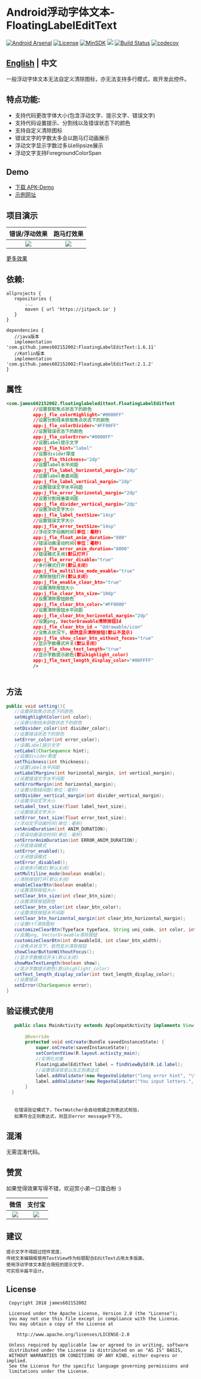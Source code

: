 # Android浮动字体文本-FloatingLabelEditText

[![Android Arsenal](https://img.shields.io/badge/Android%20Arsenal-FloatingLabelEditText-brightgreen.svg?style=flat)](https://android-arsenal.com/details/1/6727)
[![License](https://img.shields.io/badge/License%20-Apache%202-337ab7.svg)](https://www.apache.org/licenses/LICENSE-2.0)
[![MinSDK](https://img.shields.io/badge/API-14%2B-brightgreen.svg?style=flat)](https://android-arsenal.com/api?level=14)
[![](https://jitpack.io/v/james602152002/FloatingLabelEditText.svg)](https://jitpack.io/#james602152002/FloatingLabelEditText)
[![Build Status](https://travis-ci.org/james602152002/FloatingLabelEditText.svg?branch=master)](https://travis-ci.org/james602152002/FloatingLabelEditText)
[![codecov](https://codecov.io/gh/james602152002/FloatingLabelEditText/branch/master/graph/badge.svg)](https://codecov.io/gh/james602152002/FloatingLabelEditText)

## [English](common_md/README_EN.md) | 中文

一般浮动字体文本无法自定义清除图标，亦无法支持多行模式，故开发此控件。

## 特点功能:

 - 支持代码更改字体大小(包含浮动文字、提示文字、错误文字)
 - 支持代码设置提示、分割线以及错误状态下的颜色 
 - 支持自定义清除图标
 - 错误文字的字数太多会以跑马灯动画展示
 - 浮动文字显示字数过多以ellipsize展示
 - 浮动文字支持ForegroundColorSpan
 
## Demo
 - [下载 APK-Demo](art/demo.apk)
 - [示例网址](https://github.com/james602152002/FloatingLabelEditTextDemo)
 
## 项目演示
 
 |错误/浮动效果|跑马灯效果|
 |:---:|:---:|
 |![](art/error_demo.gif)|![](art/text_slide_demo.gif)|
 
 [更多效果](common_md/DEMONSTRATION_CH.md)
 
## 依赖:
 
 ```
 allprojects {
 	repositories {
 		...
 		maven { url 'https://jitpack.io' }
 	}
 }
 ```
 
 ```
 dependencies {
    //java版本
 	implementation 'com.github.james602152002:FloatingLabelEditText:1.6.11'
 	//Kotlin版本
 	implementation 'com.github.james602152002:FloatingLabelEditText:2.1.2'
 }
 ```
 
 ## 属性
 ```xml
 <com.james602152002.floatinglabeledittext.FloatingLabelEditText
           //设置获取焦点状态下的颜色
           app:j_fle_colorHighlight="#0000FF" 
           //设置分割线未获取焦点状态下的颜色
           app:j_fle_colorDivider="#FF00FF"
           //设置错误状态下的颜色
           app:j_fle_colorError="#0000FF"
           //设置Label提示文字
           app:j_fle_hint="label"
           //设置divider厚度
           app:j_fle_thickness="2dp"
           //设置label水平间距
           app:j_fle_label_horizontal_margin="2dp"
           //设置label垂直间距
           app:j_fle_label_vertical_margin="2dp"
           //设置错误文字水平间距
           app:j_fle_error_horizontal_margin="2dp"
           //设置分割线垂直间距
           app:j_fle_divider_vertical_margin="2dp"
           //设置浮动文字大小
           app:j_fle_label_textSize="14sp"
           //设置错误文字大小
           app:j_fle_error_textSize="14sp"
           //浮动文字动画时间(单位：毫秒)
           app:j_fle_float_anim_duration="800"
           //错误动画滚动时间(单位：毫秒)
           app:j_fle_error_anim_duration="8000"
           //错误模式关闭(默认打开)
           app:j_fle_error_disable="true"
           //多行模式打开(默认关闭)
           app:j_fle_multiline_mode_enable="true"
           //清除按钮打开(默认关闭)
           app:j_fle_enable_clear_btn="true"
           //设置清除按钮大小
           app:j_fle_clear_btn_size="10dp"
           //设置清除按钮颜色
           app:j_fle_clear_btn_color="#FF0000"
           //设置清除按钮水平间距
           app:j_fle_clear_btn_horizontal_margin="2dp"
           //设置png, VectorDrawable清除按钮Id
           app:j_fle_clear_btn_id = "@drawable/icon"
           //没焦点状况下，依然显示清除按钮(默认不显示)
           app:j_fle_show_clear_btn_without_focus="true"
           //显示字数模式开关(默认关闭)
           app:j_fle_show_text_length="true"
           //显示字数提示颜色(默认highlight_color)
           app:j_fle_text_length_display_color="#00FFFF"
           />
           
 ```
 
 ## 方法
 ```java
 public void setting(){
    //设置获取焦点状态下的颜色
    setHighlightColor(int color);
    //设置分割线未获取状态下的颜色
    setDivider_color(int divider_color);
    //设置错误状态下的颜色
    setError_color(int error_color);
    //设置Label提示文字
    setLabel(CharSequence hint);
    //设置divider厚度
    setThickness(int thickness);
    //设置label水平间距
    setLabelMargins(int horizontal_margin, int vertical_margin);
    //设置错误文字水平间距
    setErrorMargin(int horizontal_margin);
    //设置分割线间距(单位：毫秒)
    setDivider_vertical_margin(int divider_vertical_margin);
    //设置浮动文字大小
    setLabel_text_size(float label_text_size);
    //设置错误文字大小
    setError_text_size(float error_text_size);
    //浮动文字动画时间(单位：毫秒)
    setAnimDuration(int ANIM_DURATION);
    //错误动画滚动时间(单位：毫秒)
    setErrorAnimDuration(int ERROR_ANIM_DURATION);
    //开启错误模式
    setError_enabled();
    //关闭错误模式
    setError_disabled();
    //启用多行模式(默认关闭)
    setMultiline_mode(boolean enable);
    //清除按钮打开(默认关闭)
    enableClearBtn(boolean enable);
    //设置清除按钮大小
    setClear_btn_size(int clear_btn_size);
    //设置清除按钮颜色
    setClear_btn_color(int clear_btn_color);
    //设置清除按钮水平间距
    setClear_btn_horizontal_margin(int clear_btn_horizontal_margin);
    //设置ttf清除图标
    customizeClearBtn(Typeface typeface, String uni_code, int color, int clear_btn_size);
    //设置png, VectorDrawable清除按钮
    customizeClearBtn(int drawableId, int clear_btn_width);
    //没焦点状况下，依然显示清除按钮
    showClearButtonWithoutFocus();
    //显示字数模式开关(默认关闭)
    showMaxTextLength(boolean show);
    //显示字数提示颜色(默认highlight_color)
    setText_length_display_color(int text_length_display_color);
    //设置错误
    setError(CharSequence error);
 }
 
 ```
 ## 验证模式使用
 ```java
    public class MainActivity extends AppCompatActivity implements View.OnClickListener {
    
        @Override
        protected void onCreate(Bundle savedInstanceState) {
            super.onCreate(savedInstanceState);
            setContentView(R.layout.activity_main);
            //实例化对象
            FloatingLabelEditText label = findViewById(R.id.label);
            //设置错误信息以及正则表达式
            label.addValidator(new RegexValidator("long error hint", "\\d+"));
            label.addValidator(new RegexValidator("You input letters.", "[A-Za-z]+$"));
        }
   }
    
 ```
 
 ```
    在错误验证模式下，TextWatcher会自动依據正则表达式校验，
    如果符合正则表达式，则显示error message于下方。
 ```
 ## 混淆
 
 无需混淆代码。
 
 ## 赞赏
 
 如果觉得效果写得不错，欢迎赏小弟一口蛋白粉 :)
 
 |微信|支付宝|
 |:---:|:---:|
 |![](art/weixin_green.jpg)|![](art/zhifubao_blue.jpg)|
 
 ## 建议
 
 ```
 提示文字不得超过控件宽度，
 传统文本编辑框使用TextView作为标题配合EditText占用太多版面，
 使用浮动字体文本配合简短的提示文字，
 可实现半扁平设计。
 ```
 
 License
 -------
 
     Copyright 2018 james602152002
 
     Licensed under the Apache License, Version 2.0 (the "License");
     you may not use this file except in compliance with the License.
     You may obtain a copy of the License at
 
        http://www.apache.org/licenses/LICENSE-2.0
 
     Unless required by applicable law or agreed to in writing, software
     distributed under the License is distributed on an "AS IS" BASIS,
     WITHOUT WARRANTIES OR CONDITIONS OF ANY KIND, either express or implied.
     See the License for the specific language governing permissions and
     limitations under the License.